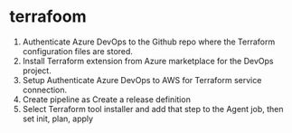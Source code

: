 # terrafoom

1) Authenticate Azure DevOps to the Github repo where the Terraform configuration files are stored.
2) Install Terraform extension from Azure marketplace for the DevOps project. 
3) Setup Authenticate Azure DevOps to AWS for Terraform service connection.
4) Create pipeline as Create a release definition
5) Select Terraform tool installer and add that step to the Agent job, then set init, plan, apply
